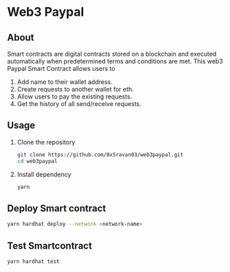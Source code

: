 # Web3 Paypal

## About
Smart contracts are digital contracts stored on a blockchain and executed automatically when predetermined terms and conditions are met.
This web3 Paypal Smart Contract allows users to 
  1. Add name to their wallet address.
  2. Create requests to another wallet for eth.
  3. Allow users to pay the existing requests.
  4. Get the history of all send/receive requests.

## Usage
1. Clone the repository
    ```bash
    git clone https://github.com/0xSravan03/web3paypal.git
    cd web3paypal
    ```
2. Install dependency
    ```bash
    yarn
    ```
## Deploy Smart contract
```bash
yarn hardhat deploy --network <network-name>
```
## Test Smartcontract
```bash
yarn hardhat test
```
